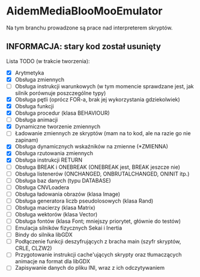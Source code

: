 # AidemMediaBlooMooEmulator
Na tym branchu prowadzone są prace nad interpreterem skryptów.

## INFORMACJA: stary kod został usunięty

Lista TODO (w trakcie tworzenia):
- [x] Arytmetyka
- [x] Obsługa zmiennych
- [ ] Obsługa instrukcji warunkowych (w tym momencie sprawdzane jest, jak silnik porównuje poszczególne typy)
- [x] Obsługa pętli (oprócz FOR-a, brak jej wykorzystania gdziekolwiek)
- [x] Obsługa funkcji
- [x] Obsługa procedur (klasa BEHAVIOUR)
- [ ] Obsługa animacji
- [x] Dynamiczne tworzenie zmiennych
- [ ] Ładowanie zmiennych ze skryptów (mam na to kod, ale na razie go nie zapinam)
- [x] Obsługa dynamicznych wskaźników na zmienne (*ZMIENNA)
- [x] Obsługa rzutowania zmiennych
- [x] Obsługa instrukcji RETURN
- [ ] Obsługa BREAK i ONEBREAK (ONEBREAK jest, BREAK jeszcze nie)
- [ ] Obsługa listenerów (ONCHANGED, ONBRUTALCHANGED, ONINIT itp.)
- [ ] Obsługa baz danych (typu DATABASE)
- [ ] Obsługa CNVLoadera
- [ ] Obsługa ładowania obrazów (klasa Image)
- [ ] Obsługa generatora liczb pseudolosowych (klasa Rand)
- [ ] Obsługa macierzy (klasa Matrix)
- [ ] Obsługa wektorów (klasa Vector)
- [ ] Obsługa fontów (klasa Font; mniejszy priorytet, głównie do testów)
- [ ] Emulacja silników fizycznych Sekai i Inertia
- [ ] Bindy do silnika libGDX
- [ ] Podłączenie funkcji deszyfrujących z bracha main (szyfr skryptów, CRLE, CLZW2)
- [ ] Przygotowanie instrukcji cache'ujących skrypty oraz tłumaczących animacje na format dla libGDX
- [ ] Zapisywanie danych do pliku INI, wraz z ich odczytywaniem
